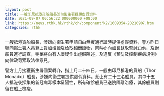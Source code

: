 ```yaml
---
layout: post
title: 一艘印尼抵港貨船船長涉向衞生署提供虛假資料
date: 2021-09-07 00:56:22.000000000 +08:00
link: https://news.rthk.hk/rthk/ch/component/k2/1609354-20210907.htm
categories: rthk
---
```


一艘抵港貨船船長，涉嫌向衞生署申請自由無疫通行證時提供虛假資料，警方昨日聯同衞生署人員登上貨船搜證及檢取相關證物，同時亦向船長錄取警誡口供，及對船員進行調查，稍後將向有人懷疑作出虛假陳述，及違反《預防及控制疾病規例》向律政司索取法律意見。　

警方上月接獲衞生署個案轉介，指上月二十四日，一艘由印尼抵港的貨船（Thor Monadic）船長，涉嫌向衞生署提供虛假資料。船上有二十三名船員，其中十五人抵港後採集的新冠病毒樣本呈陽性，所有確診船員已送院隔離治療，其餘船員則留在船上檢疫。
